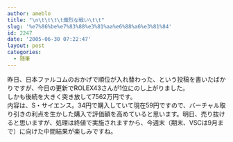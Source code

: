 ```yaml
---
author: ameblo
title: "\n\t\t\t\t熾烈な戦い\t\t"
slug: '%e7%86%be%e7%83%88%e3%81%aa%e6%88%a6%e3%81%84'
id: 2247
date: '2005-06-30 07:22:47'
layout: post
categories:
  - 随筆
---
```


昨日、日本ファルコムのおかげで順位が入れ替わった、という投稿を書いたばかりですが、今日の更新でROLEX43さんが1位にのし上がりました。  
しかも後続を大きく突き放して7562万円です。  
内容は、S・サイエンス。34円で購入していて現在59円ですので、バーチャル取り引きの利点を生かした購入で評価額を高めていると思います。明日、売り抜けると思いますが、処理は終値で実施されますから、今週末（期末、VSCは9月まで）に向けた中間結果が楽しみですね。